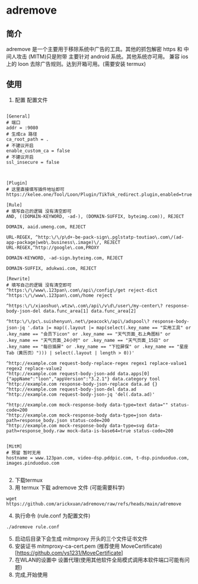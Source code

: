 # adremove

## 简介
adremove 是一个主要用于移除系统中广告的工具。其他的抓包解密 https 和 中间人攻击 (MITM)只是附带
主要针对 android 系统。其他系统亦可用。
兼容 ios 上的 loon 去除广告规则。达到开箱可用。(需要安装 termux)

## 使用
1. 配置 配置文件
```

[General]
# 端口
addr = :9080
# 生成ca 路径
ca_root_path = .
# 不建议开启
enable_custom_ca = false
# 不建议开启
ssl_insecure = false



[Plugin]
# 这里直接填写插件地址即可
https://kelee.one/Tool/Loon/Plugin/TikTok_redirect.plugin,enabled=true

[Rule]
# 填写自己的逻辑 没有清空即可
AND, ((DOMAIN-KEYWORD, -ad-), (DOMAIN-SUFFIX, byteimg.com)), REJECT

DOMAIN, aaid.umeng.com, REJECT

URL-REGEX, ^http:\/\/p\d+-be-pack-sign\.pglstatp-toutiao\.com\/(ad-app-package|web\.business\.image)\/, REJECT
URL-REGEX,^http://google\.com,PROXY

DOMAIN-KEYWORD, -ad-sign.byteimg.com, REJECT

DOMAIN-SUFFIX, adukwai.com, REJECT

[Rewrite]
# 填写自己的逻辑 没有清空即可
^https:\/\/www\.123pan\.com\/api\/config\/get reject-dict
^https:\/\/www\.123pan\.com\/home reject

^https:\/\/xiaoshuo\.wtzw\.com\/api\/v\d\/user\/my-center\? response-body-json-del data.func_area[1] data.func_area[2]

^http:\/\/pc\.suishenyun\.net\/peacock\/api\/adspool\? response-body-json-jq '.data |= map((.layout |= map(select(.key_name == "实用工具" or .key_name == "会员下icon" or .key_name == "天气页面_右上角图标" or .key_name == "天气页面_24小时" or .key_name == "天气页面_15日" or .key_name == "每日插屏" or .key_name == "下拉屏保" or .key_name == "星座Tab（黄历页）"))) | select(.layout | length > 0))'

^http://example.com request-body-replace-regex regex1 replace-value1 regex2 replace-value2
^http://example.com request-body-json-add data.apps[0] {"appName":"loon","appVersion":"3.2.1"} data.category tool
^http://example.com response-body-json-replace data.ad {}
^http://example.com request-body-json-del data.ad
^http://example.com request-body-json-jq 'del(.data.ad)'

^http://example.com mock-response-body data-type=text data="" status-code=200
^http://example.com mock-response-body data-type=json data-path=response_body.json status-code=200
^http://example.com mock-response-body data-type=svg data-path=response_body.raw mock-data-is-base64=true status-code=200


[MitM]
# 预留 暂时无用
hostname = www.123pan.com, video-dsp.pddpic.com, t-dsp.pinduoduo.com, images.pinduoduo.com


```
2. 下载termux
3. 用 termux 下载 adremove 文件 (可能需要科学)
```
wget https://github.com/arickxuan/adremove/raw/refs/heads/main/adremove
```
4. 执行命令 (rule.conf 为配置文件)
```
./adremove rule.conf
```
5. 启动后目录下会生成 mitmproxy 开头的三个文件证书文件
6. 安装证书 mitmproxy-ca-cert.pem (推荐使用 MoveCertificate)[https://github.com/ys1231/MoveCertificate]
7. 在WLAN的设置中 设置代理(使用其他软件全局模式调用本软件端口可能有问题)
8. 完成,开始使用